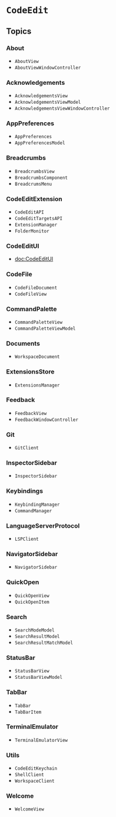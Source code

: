 # ``CodeEdit``

## Topics

### About

- ``AboutView``
- ``AboutViewWindowController``

### Acknowledgements

- ``AcknowledgementsView``
- ``AcknowledgementsViewModel``
- ``AcknowledgementsViewWindowController``

### AppPreferences

- ``AppPreferences``
- ``AppPreferencesModel``

### Breadcrumbs

- ``BreadcrumbsView``
- ``BreadcrumbsComponent``
- ``BreadcrumsMenu``

### CodeEditExtension

- ``CodeEditAPI``
- ``CodeEditTargetsAPI``
- ``ExtensionManager``
- ``FolderMonitor``

### CodeEditUI

- <doc:CodeEditUI>

### CodeFile

- ``CodeFileDocument``
- ``CodeFileView``

### CommandPalette

- ``CommandPaletteView``
- ``CommandPaletteViewModel``

### Documents

- ``WorkspaceDocument``

### ExtensionsStore

- ``ExtensionsManager``

### Feedback

- ``FeedbackView``
- ``FeedbackWindowController``

### Git

- ``GitClient``

### InspectorSidebar

- ``InspectorSidebar``

### Keybindings

- ``KeybindingManager``
- ``CommandManager``

### LanguageServerProtocol

- ``LSPClient``

### NavigatorSidebar

- ``NavigatorSidebar``

### QuickOpen

- ``QuickOpenView``
- ``QuickOpenItem``

### Search

- ``SearchModeModel``
- ``SearchResultModel``
- ``SearchResultMatchModel``

### StatusBar

- ``StatusBarView``
- ``StatusBarViewModel``

### TabBar

- ``TabBar``
- ``TabBarItem``

### TerminalEmulator

- ``TerminalEmulatorView``

### Utils

- ``CodeEditKeychain``
- ``ShellClient``
- ``WorkspaceClient``

### Welcome

- ``WelcomeView``

